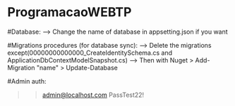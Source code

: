# ProgramacaoWEBTP

#Database:
  --> Change the name of database in appsetting.json if you want

#Migrations procedures (for database sync):
  --> Delete the migrations except(00000000000000_CreateIdentitySchema.cs and ApplicationDbContextModelSnapshot.cs)
  --> Then with Nuget > Add-Migration "name" > Update-Database

#Admin auth:
  >>admin@localhost.com
  >>PassTest22!
